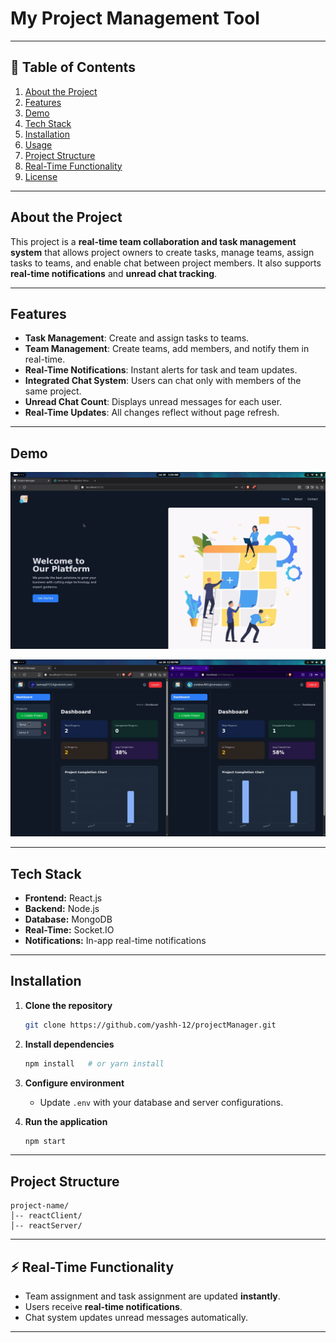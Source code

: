 #  My Project Management Tool

---

## 📖 Table of Contents

1. [About the Project](#about-the-project)
2. [Features](#features)
3. [Demo](#demo)
4. [Tech Stack](#tech-stack)
5. [Installation](#installation)
6. [Usage](#usage)
7. [Project Structure](#project-structure)
8. [Real-Time Functionality](#real-time-functionality)
9. [License](#license)

---

##  About the Project

This project is a **real-time team collaboration and task management system** that allows project owners to create tasks, manage teams, assign tasks to teams, and enable chat between project members. It also supports **real-time notifications** and **unread chat tracking**.

---

##  Features

* **Task Management**: Create and assign tasks to teams.
* **Team Management**: Create teams, add members, and notify them in real-time.
* **Real-Time Notifications**: Instant alerts for task and team updates.
* **Integrated Chat System**: Users can chat only with members of the same project.
* **Unread Chat Count**: Displays unread messages for each user.
* **Real-Time Updates**: All changes reflect without page refresh.

---

##  Demo


[![Watch Demo 1](asset/vid2.png)](https://res.cloudinary.com/dltixhtaw/video/upload/v1753884301/Video_2025-07-29_01-04-38_nmmoif.mp4)  


[![Watch Demo 2](asset/vid1.png)](https://res.cloudinary.com/dltixhtaw/video/upload/v1753884310/Video_2025-07-28_23-59-35_bkgord.mp4)


---

##  Tech Stack

* **Frontend:** React.js 
* **Backend:** Node.js 
* **Database:** MongoDB
* **Real-Time:** Socket.IO 
* **Notifications:** In-app real-time notifications

---

##  Installation

1. **Clone the repository**

   ```bash
   git clone https://github.com/yashh-12/projectManager.git
   ```

2. **Install dependencies**

   ```bash
   npm install   # or yarn install
   ```

3. **Configure environment**

   * Update `.env` with your database and server configurations.

4. **Run the application**

   ```bash
   npm start
   ```

---

##  Project Structure

```
project-name/
│-- reactClient/
│-- reactServer/
```

---

## ⚡ Real-Time Functionality

* Team assignment and task assignment are updated **instantly**.
* Users receive **real-time notifications**.
* Chat system updates unread messages automatically.

---
